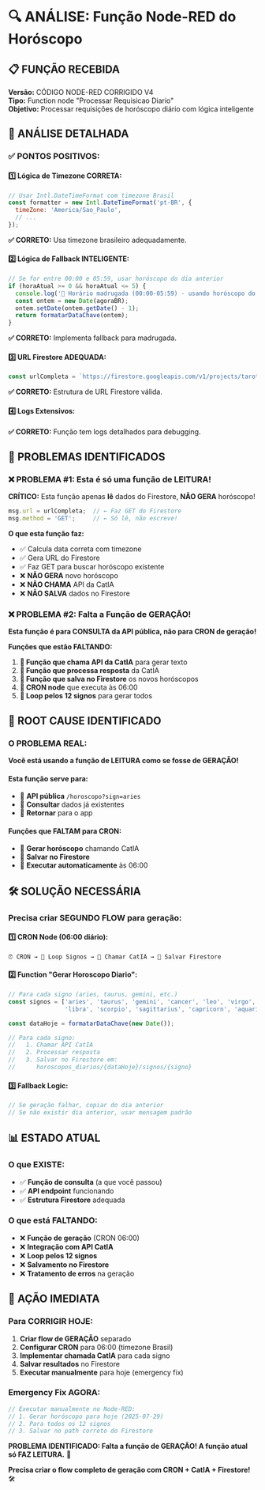 # 🔍 ANÁLISE: Função Node-RED do Horóscopo

## 📋 **FUNÇÃO RECEBIDA**

**Versão:** CÓDIGO NODE-RED CORRIGIDO V4  
**Tipo:** Function node "Processar Requisicao Diario"  
**Objetivo:** Processar requisições de horóscopo diário com lógica inteligente

## 🔬 **ANÁLISE DETALHADA**

### **✅ PONTOS POSITIVOS:**

#### **1️⃣ Lógica de Timezone CORRETA:**
```javascript
// Usar Intl.DateTimeFormat com timezone Brasil
const formatter = new Intl.DateTimeFormat('pt-BR', {
  timeZone: 'America/Sao_Paulo',
  // ...
});
```
**✅ CORRETO:** Usa timezone brasileiro adequadamente.

#### **2️⃣ Lógica de Fallback INTELIGENTE:**
```javascript
// Se for entre 00:00 e 05:59, usar horóscopo do dia anterior
if (horaAtual >= 0 && horaAtual <= 5) {
  console.log('🌙 Horário madrugada (00:00-05:59) - usando horóscopo do dia anterior');
  const ontem = new Date(agoraBR);
  ontem.setDate(ontem.getDate() - 1);
  return formatarDataChave(ontem);
}
```
**✅ CORRETO:** Implementa fallback para madrugada.

#### **3️⃣ URL Firestore ADEQUADA:**
```javascript
const urlCompleta = `https://firestore.googleapis.com/v1/projects/tarot-universo-catia/databases/(default)/documents/horoscopos_diarios/${diaChave}/signos/${sign}`;
```
**✅ CORRETO:** Estrutura de URL Firestore válida.

#### **4️⃣ Logs Extensivos:**
**✅ CORRETO:** Função tem logs detalhados para debugging.

## 🚨 **PROBLEMAS IDENTIFICADOS**

### **❌ PROBLEMA #1: Esta é só uma função de LEITURA!**

**CRÍTICO:** Esta função apenas **lê** dados do Firestore, **NÃO GERA** horóscopo!

```javascript
msg.url = urlCompleta;  // ← Faz GET do Firestore
msg.method = 'GET';     // ← Só lê, não escreve!
```

**O que esta função faz:**
- ✅ Calcula data correta com timezone
- ✅ Gera URL do Firestore  
- ✅ Faz GET para buscar horóscopo existente
- ❌ **NÃO GERA** novo horóscopo
- ❌ **NÃO CHAMA** API da CatIA
- ❌ **NÃO SALVA** dados no Firestore

### **❌ PROBLEMA #2: Falta a Função de GERAÇÃO!**

**Esta função é para CONSULTA da API pública, não para CRON de geração!**

**Funções que estão FALTANDO:**
1. **🚫 Função que chama API da CatIA** para gerar texto
2. **🚫 Função que processa resposta** da CatIA
3. **🚫 Função que salva no Firestore** os novos horóscopos
4. **🚫 CRON node** que executa às 06:00
5. **🚫 Loop pelos 12 signos** para gerar todos

## 🎯 **ROOT CAUSE IDENTIFICADO**

### **O PROBLEMA REAL:**

**Você está usando a função de LEITURA como se fosse de GERAÇÃO!**

#### **Esta função serve para:**
- 📖 **API pública** `/horoscopo?sign=aries`
- 📖 **Consultar** dados já existentes
- 📖 **Retornar** para o app

#### **Funções que FALTAM para CRON:**
- 📝 **Gerar horóscopo** chamando CatIA
- 📝 **Salvar no Firestore** 
- 📝 **Executar automaticamente** às 06:00

## 🛠️ **SOLUÇÃO NECESSÁRIA**

### **Precisa criar SEGUNDO FLOW para geração:**

#### **1️⃣ CRON Node (06:00 diário):**
```
⏰ CRON → 🔄 Loop Signos → 🤖 Chamar CatIA → 💾 Salvar Firestore
```

#### **2️⃣ Function "Gerar Horoscopo Diario":**
```javascript
// Para cada signo (aries, taurus, gemini, etc.)
const signos = ['aries', 'taurus', 'gemini', 'cancer', 'leo', 'virgo', 
                'libra', 'scorpio', 'sagittarius', 'capricorn', 'aquarius', 'pisces'];

const dataHoje = formatarDataChave(new Date());

// Para cada signo:
//   1. Chamar API CatIA
//   2. Processar resposta  
//   3. Salvar no Firestore em:
//      horoscopos_diarios/{dataHoje}/signos/{signo}
```

#### **3️⃣ Fallback Logic:**
```javascript
// Se geração falhar, copiar do dia anterior
// Se não existir dia anterior, usar mensagem padrão
```

## 📊 **ESTADO ATUAL**

### **O que EXISTE:**
- ✅ **Função de consulta** (a que você passou)
- ✅ **API endpoint** funcionando
- ✅ **Estrutura Firestore** adequada

### **O que está FALTANDO:**
- ❌ **Função de geração** (CRON 06:00)
- ❌ **Integração com API CatIA**
- ❌ **Loop pelos 12 signos**
- ❌ **Salvamento no Firestore**
- ❌ **Tratamento de erros** na geração

## 🚨 **AÇÃO IMEDIATA**

### **Para CORRIGIR HOJE:**

1. **Criar flow de GERAÇÃO** separado
2. **Configurar CRON** para 06:00 (timezone Brasil)
3. **Implementar chamada CatIA** para cada signo
4. **Salvar resultados** no Firestore
5. **Executar manualmente** para hoje (emergency fix)

### **Emergency Fix AGORA:**
```javascript
// Executar manualmente no Node-RED:
// 1. Gerar horóscopo para hoje (2025-07-29)
// 2. Para todos os 12 signos
// 3. Salvar no path correto do Firestore
```

**PROBLEMA IDENTIFICADO: Falta a função de GERAÇÃO! A função atual só FAZ LEITURA.** 🎯

**Precisa criar o flow completo de geração com CRON + CatIA + Firestore!** 🛠️ 